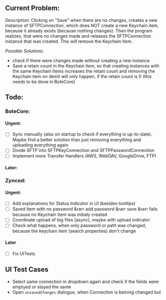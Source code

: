 ## Current Problem:

_Description_: Clicking on "Save" when there are no changes, creates a new instance of SFTPConnection, which does NOT create a new Keychain item, because it already exists (because nothing changes). Then the program realizes, that were no changes made and releases the SFTPConnection instance that was created. This will remove the Keychain Item.

_Possible Solutions_:
* check if there were changes made without creating a new instance
* Save a retain count in the Keychain item, so that creating instances with the same Keychain Items increases the retain count and removing the Keychain item on deinit will only happen, if the retain count is 0 (this needs to be done in BoteCore)


## Todo:

### BoteCore:
#### Urgent:
- [ ] Sync manually (also on startup to check if everything is up-to-date). Maybe find a better solution than just removing everything and uploading everything again
- [ ] Divide SFTP into SFTPKeyConnection and SFTPPasswordConnection
- [ ] Implement more Transfer Handlers (AWS, WebDAV, GoogleDrive, FTP)

#### Later:


### Zynced:
#### Urgent:
- [ ] Add explanations for Status Indicator in UI (besides tooltips)
- [ ] Saved Item with no password &rarr add password &rarr save &rarr fails because no Keychain Item was initialy created
- [ ] Coordinate upload of big files (async), maybe with upload indicator
- [ ] Check what happens, when only password or path was changed, because the keychain item (search properties) don't change

#### Later
- [ ] Fix UITests



## UI Test Cases

* Select same connection in dropdown again and check if the fields were emptyed or stayed the same
* Open `unsavedChanges` dialogue, when Connection is beining changed but
